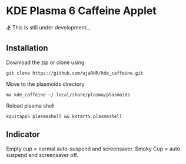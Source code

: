 # KDE Plasma 6 Caffeine Applet

🏂 This is still under development...


## Installation
Download the zip or clone using:

```git clone https://github.com/ujaRHR/kde_caffeine.git```

Move to the plasmoids directory

```mv kde_caffeine ~/.local/share/plasma/plasmoids```

Reload plasma shell

```kquitapp5 plasmashell && kstart5 plasmashell```


## Indicator
Empty cup = normal auto-suspend and screensaver.
Smoky Cup = auto suspend and screensaver off.
